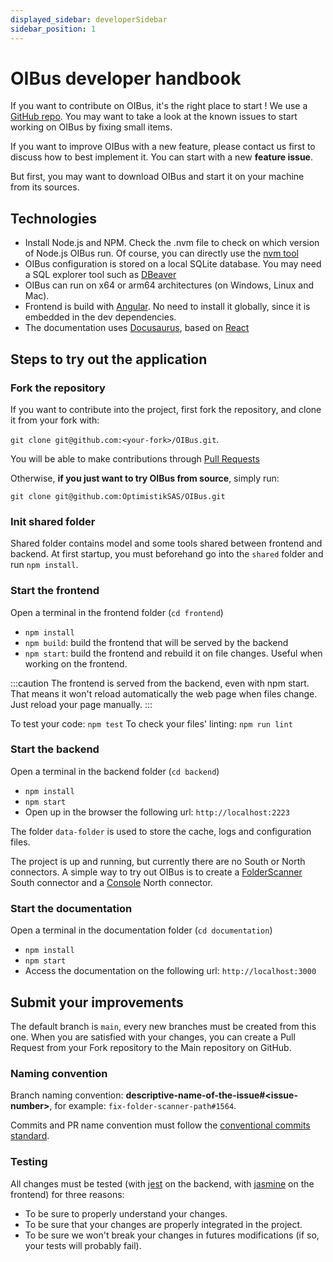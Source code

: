 ```yaml
---
displayed_sidebar: developerSidebar
sidebar_position: 1
---
```


# OIBus developer handbook
If you want to contribute on OIBus, it's the right place to start ! We use a [GitHub repo](https://github.com/OptimistikSAS/OIBus).
You may want to take a look at the known issues to start working on OIBus by fixing small items.

If you want to improve OIBus with a new feature, please contact us first to discuss how to best implement it. You can start
with a new **feature issue**.

But first, you may want to download OIBus and start it on your machine from its sources.

## Technologies
- Install Node.js and NPM. Check the .nvm file to check on which version of Node.js OIBus run. Of course, you can directly use the
[nvm tool](https://github.com/nvm-sh/nvm)
- OIBus configuration is stored on a local SQLite database. You may need a SQL explorer tool such as [DBeaver](https://dbeaver.io/)
- OIBus can run on x64 or arm64 architectures (on Windows, Linux and Mac).
- Frontend is build with [Angular](https://angular.io/). No need to install it globally, since it is embedded in the dev dependencies.
- The documentation uses [Docusaurus](https://docusaurus.io/), based on [React](https://react.dev/)


## Steps to try out the application
### Fork the repository
If you want to contribute into the project, first fork the repository, and clone it from your fork with:

`git clone git@github.com:<your-fork>/OIBus.git`.

You will be able to make contributions through [Pull Requests](#submit-your-improvements)

Otherwise, **if you just want to try OIBus from source**, simply run:

`git clone git@github.com:OptimistikSAS/OIBus.git`

### Init shared folder
Shared folder contains model and some tools shared between frontend and backend. At first startup, you must beforehand
go into the `shared` folder and run `npm install`.

### Start the frontend
Open a terminal in the frontend folder (`cd frontend`)
- `npm install`
- `npm build`: build the frontend that will be served by the backend
- `npm start`: build the frontend and rebuild it on file changes. Useful when working on the frontend.

:::caution
The frontend is served from the backend, even with npm start. That means it won't reload automatically the web page when
files change. Just reload your page manually.
:::

To test your code: `npm test`
To check your files' linting: `npm run lint`

### Start the backend
Open a terminal in the backend folder (`cd backend`)
- `npm install`
- `npm start`
- Open up in the browser the following url: `http://localhost:2223`

The folder `data-folder` is used to store the cache, logs and configuration files.

The project is up and running, but currently there are no South or North connectors. A simple way to try out OIBus is 
to create a [FolderScanner](../guide/south-connectors/1-folder-scanner.md) South connector and a 
[Console](../guide/north-connectors/6-console.md) North connector.

### Start the documentation
Open a terminal in the documentation folder (`cd documentation`)
- `npm install`
- `npm start`
- Access the documentation on the following url: `http://localhost:3000`

## Submit your improvements
The default branch is `main`, every new branches must be created from this one. When you are satisfied with your changes,
you can create a Pull Request from your Fork repository to the Main repository on GitHub.

### Naming convention
Branch naming convention: **descriptive-name-of-the-issue#\<issue-number\>**, for example: `fix-folder-scanner-path#1564`.

Commits and PR name convention must follow the [conventional commits standard](https://www.conventionalcommits.org/en/v1.0.0/).

### Testing
All changes must be tested (with [jest](https://jestjs.io/) on the backend, with [jasmine](https://angular.io/guide/testing)
on the frontend) for three reasons:
- To be sure to properly understand your changes.
- To be sure that your changes are properly integrated in the project.
- To be sure we won't break your changes in futures modifications (if so, your tests will probably fail).

